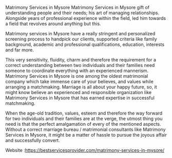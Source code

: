 Matrimony Services in Mysore
Matrimony Services in Mysore gift of understanding people and their needs; his art of managing relationships. Alongside years of professional experience within the field, led him towards a field that revolves around anything but this.

Matrimony services in Mysore have a really stringent and personalized screening process to handpick our clients, supported criteria like family background, academic and professional qualifications, education, interests and far more.

This very sensitivity, fluidity, charm and therefore the requirement for a correct understanding between two individuals and their families need someone to coordinate everything with an experienced mannerism. Matrimony Services in Mysore is one among the oldest matrimonial company which take immense care of your believes, and values while arranging a matchmaking. Marriage is all about your happy future, so, it might know believe an experienced and responsible organization like Matrimony Services in Mysore that has earned expertise in successful matchmaking.

When the age-old tradition, values, esteem and therefore the way forward for two individuals and their families are at the verge, the utmost thing you need is that the perfect amalgamation of every of the mentioned aspects. Without a correct marriage bureau / matrimonial consultants like Matrimony Services in Mysore, it might be a matter of hassle to pursue the joyous affair and successfully convert.

Website :https://bestservicesprovider.com/matrimony-services-in-mysore/
